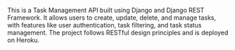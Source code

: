 This is a Task Management API built using Django and Django REST Framework. It allows users to create, update, delete, and manage tasks, with features like user authentication, task filtering, and task status management. The project follows RESTful design principles and is deployed on Heroku.
